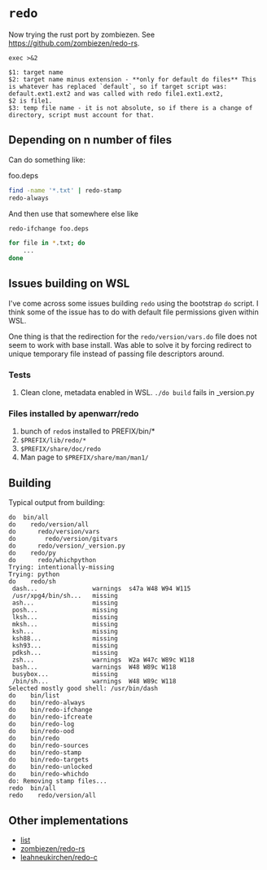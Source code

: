 # `redo`

Now trying the rust port by zombiezen. See <https://github.com/zombiezen/redo-rs>.

```
exec >&2
```

```
$1: target name
$2: target name minus extension - **only for default do files** This is whatever has replaced `default`, so if target script was:
default.ext1.ext2 and was called with redo file1.ext1.ext2,
$2 is file1.
$3: temp file name - it is not absolute, so if there is a change of directory, script must account for that.
```

## Depending on n number of files

Can do something like:

foo.deps
```sh
find -name '*.txt' | redo-stamp
redo-always
```

And then use that somewhere else like

```sh
redo-ifchange foo.deps

for file in *.txt; do
    ...
done
```

## Issues building on WSL

I've come across some issues building `redo` using the bootstrap `do` script.
I think some of the issue has to do with default file permissions given within WSL.

One thing is that the redirection for the `redo/version/vars.do` file does not seem to work with base install.
Was able to solve it by forcing redirect to unique temporary file instead of passing file descriptors around.

### Tests

1. Clean clone, metadata enabled in WSL. `./do build` fails in \_version.py

### Files installed by apenwarr/redo

1. bunch of `redo`s installed to PREFIX/bin/\*
2. `$PREFIX/lib/redo/*`
3. `$PREFIX/share/doc/redo`
4. Man page to `$PREFIX/share/man/man1/`

## Building

Typical output from building:

```
do  bin/all
do    redo/version/all
do      redo/version/vars
do        redo/version/gitvars
do      redo/version/_version.py
do    redo/py
do      redo/whichpython
Trying: intentionally-missing
Trying: python
do    redo/sh
 dash...               warnings  s47a W48 W94 W115
 /usr/xpg4/bin/sh...   missing
 ash...                missing
 posh...               missing
 lksh...               missing
 mksh...               missing
 ksh...                missing
 ksh88...              missing
 ksh93...              missing
 pdksh...              missing
 zsh...                warnings  W2a W47c W89c W118
 bash...               warnings  W48 W89c W118
 busybox...            missing
 /bin/sh...            warnings  W48 W89c W118
Selected mostly good shell: /usr/bin/dash
do    bin/list
do    bin/redo-always
do    bin/redo-ifchange
do    bin/redo-ifcreate
do    bin/redo-log
do    bin/redo-ood
do    bin/redo
do    bin/redo-sources
do    bin/redo-stamp
do    bin/redo-targets
do    bin/redo-unlocked
do    bin/redo-whichdo
do: Removing stamp files...
redo  bin/all
redo    redo/version/all
```


## Other implementations

- [list](https://redo.readthedocs.io/en/latest/#how-does-this-redo-compare-to-other-redo-implementations)
- [zombiezen/redo-rs](https://github.com/zombiezen/redo-rs)
- [leahneukirchen/redo-c](https://github.com/leahneukirchen/redo-c)
